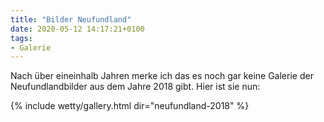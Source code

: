 ```yaml
---
title: "Bilder Neufundland"
date: 2020-05-12 14:17:21+0100
tags:
- Galerie
---
```

Nach über eineinhalb Jahren merke ich das es noch gar keine Galerie der Neufundlandbilder aus dem Jahre 2018 gibt. Hier ist sie nun:

<!--more-->

{% include wetty/gallery.html dir="neufundland-2018" %}

